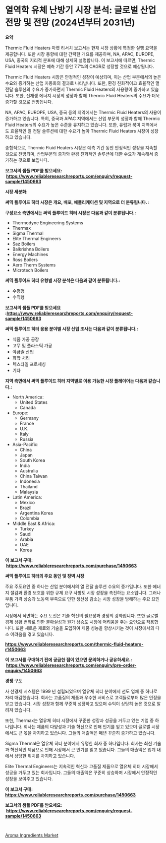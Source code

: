 <p><h1>열역학 유체 난방기 시장 분석: 글로벌 산업 전망 및 전망 (2024년부터 2031년)</h1></p><p><strong>요약</strong></p>
<p><p>Thermic Fluid Heaters 마켓 리서치 보고서는 현재 시장 상황에 특정한 실행 요약을 제공합니다. 또한 시장 동향에 대한 간략한 개요를 제공하며, NA, APAC, EUROPE, USA, 중국의 지리적 분포에 대해 상세히 설명합니다. 이 보고서에 따르면, Thermic Fluid Heaters 시장은 예측 기간 동안 7.7%의 CAGR로 성장할 것으로 예상됩니다. </p><p>Thermic Fluid Heaters 시장은 안정적인 성장이 예상되며, 이는 산업 부문에서의 높은 수요와 증가하는 산업 자동화의 결과로 나타납니다. 또한, 환경 친화적이고 효율적인 열 전달 솔루션의 수요가 증가하면서 Thermic Fluid Heaters의 사용량이 증가하고 있습니다. 또한, 신재생 에너지 시장의 성장과 함께 Thermic Fluid Heaters의 수요가 더욱 증가할 것으로 전망됩니다. </p><p>NA, APAC, EUROPE, USA, 중국 등의 지역에서는 Thermic Fluid Heaters의 사용이 증가하고 있습니다. 특히, 중국과 APAC 지역에서는 산업 부문의 성장과 함께 Thermic Fluid Heaters의 수요가 높은 수준을 유지하고 있습니다. 또한, 유럽과 북미 지역에서도 효율적인 열 전달 솔루션에 대한 수요가 높아 Thermic Fluid Heaters 시장이 성장하고 있습니다. </p><p>종합적으로, Thermic Fluid Heaters 시장은 예측 기간 동안 안정적인 성장을 지속할 것으로 전망되며, 산업부문의 증가와 환경 친화적인 솔루션에 대한 수요가 계속해서 증가하는 것으로 보입니다.</p></p>
<p><strong>보고서의 샘플 PDF를 받으세요: &nbsp;<a href="https://www.reliableresearchreports.com/enquiry/request-sample/1450663">https://www.reliableresearchreports.com/enquiry/request-sample/1450663</a></strong></p>
<p><strong>시장 세분화:</strong></p>
<p><strong> 써믹 플루이드 히터 시장은 개요, 배포, 애플리케이션 및 지역으로 더 분류됩니다. :</strong></p>
<p><strong>구성요소 측면에서는 써믹 플루이드 히터 시장은 다음과 같이 분류됩니다.:</strong></p>
<p><ul><li>Thermodyne Engineering Systems</li><li>Thermax</li><li>Sigma Thermal</li><li>Elite Thermal Engineers</li><li>Saz Boilers</li><li>Balkrishna Boilers</li><li>Energy Machines</li><li>Ross Boilers</li><li>Aero Therm Systems</li><li>Microtech Boilers</li></ul></p>
<p><strong> 써믹 플루이드 히터 유형별 시장 분석은 다음과 같이 분류됩니다.:</strong></p>
<p><ul><li>수평형</li><li>수직형</li></ul></p>
<p><strong>보고서의 샘플 PDF를 받으세요 :<a href="https://www.reliableresearchreports.com/enquiry/request-sample/1450663">https://www.reliableresearchreports.com/enquiry/request-sample/1450663</a></strong></p>
<p><strong> 써믹 플루이드 히터 응용 분야별 시장 산업 조사는 다음과 같이 분류됩니다.:</strong></p>
<p><ul><li>식품 가공 공장</li><li>고무 및 플라스틱 가공</li><li>야금술 산업</li><li>화학 처리</li><li>텍스타일 프로세싱</li><li>기타</li></ul></p>
<p><strong>지역 측면에서 써믹 플루이드 히터 지역별로 이용 가능한 시장 플레이어는 다음과 같습니다.:</strong></p>
<p><ul>
    <li>
        North America:
        <ul>
            <li>United States</li>
            <li>Canada</li>
        </ul>
    </li>
    <li>
        Europe:
        <ul>
            <li>Germany</li>
            <li>France</li>
            <li>U.K.</li>
            <li>Italy</li>
            <li>Russia</li>
        </ul>
    </li>
    <li>
        Asia-Pacific:
        <ul>
            <li>China</li>
            <li>Japan</li>
            <li>South Korea</li>
            <li>India</li>
            <li>Australia</li>
            <li>China Taiwan</li>
            <li>Indonesia</li>
            <li>Thailand</li>
            <li>Malaysia</li>
        </ul>
    </li>
    <li>
        Latin America:
        <ul>
            <li>Mexico</li>
            <li>Brazil</li>
            <li>Argentina Korea</li>
            <li>Colombia</li>
        </ul>
    </li>
    <li>
        Middle East & Africa:
        <ul>
            <li>Turkey</li>
            <li>Saudi</li>
            <li>Arabia</li>
            <li>UAE</li>
            <li>Korea</li>
        </ul>
    </li>
    </ul></p>
<p><strong>이 보고서 구매: &nbsp;<a href="https://www.reliableresearchreports.com/purchase/1450663">https://www.reliableresearchreports.com/purchase/1450663</a></strong></p>
<p><strong>써믹 플루이드 히터의 주요 동인 및 장벽 시장</strong></p>
<p><p>주요 주도요인 중 하나는 산업 분야에서의 열 전달 솔루션 수요의 증가입니다. 또한 에너지 절감과 환경 보호를 위한 규제 요구 사항도 시장 성장을 촉진하는 요소입니다. 그러나 부품 가격 상승과 노동력 부족으로 인한 생산성 감소는 시장 성장을 방해하는 주요 요인입니다.</p><p>시장에서 직면하는 주요 도전은 기술 혁신의 필요성과 경쟁의 강화입니다. 또한 글로벌 경제 상황 변화로 인한 불확실성과 원가 상승도 시장에 어려움을 주는 요인으로 작용합니다. 또한 새로운 재료와 기술을 도입하여 제품 성능을 향상시키는 것이 시장에서의 다소 어려움을 겪고 있습니다.</p></p>
<p><strong><a href="https://www.reliableresearchreports.com/thermic-fluid-heaters-r1450663">https://www.reliableresearchreports.com/thermic-fluid-heaters-r1450663</a></strong></p>
<p><strong>이 보고서를 구매하기 전에 궁금한 점이 있으면 문의하거나 공유하세요.: &nbsp;<a href="https://www.reliableresearchreports.com/enquiry/pre-order-enquiry/1450663">https://www.reliableresearchreports.com/enquiry/pre-order-enquiry/1450663</a></strong></p>
<p><strong>경쟁 구도</strong></p>
<p><p>사 산경제 시스템은 1999 년 설립되었으며 열유체 히터 분야에서 선도 업체 중 하나로 자리 매김했습니다. 회사는 고품질의 제품과 우수한 서비스로 고객들로부터 많은 인정을 받고 있습니다. 시장 성장과 함께 꾸준히 성장하고 있으며 수익이 상당히 높은 것으로 알려져 있습니다.</p><p>또한, Thermax는 열유체 히터 시장에서 꾸준한 성장과 성공을 거두고 있는 기업 중 하나입니다. 회사는 제품의 다양성과 기술 혁신으로 인해 인기를 얻고 있으며 글로벌 시장에서도 큰 몫을 차지하고 있습니다. 그들의 매출액은 매년 꾸준히 증가하고 있습니다.</p><p>Sigma Thermal은 열유체 히터 분야에서 유명한 회사 중 하나입니다. 회사는 최신 기술과 혁신적인 제품으로 인해 시장에서 큰 인기를 얻고 있습니다. 그들의 매출액은 업계 내에서 상당한 위치를 차지하고 있습니다. </p><p>Elite Thermal Engineers는 지속적인 혁신과 고품질 제품으로 열유체 히터 시장에서 성공을 거두고 있는 회사입니다. 그들의 매출액은 꾸준히 상승하며 시장에서 안정적인 성장을 보여주고 있습니다.</p></p>
<p><strong>이 보고서 구매: &nbsp; <a href="https://www.reliableresearchreports.com/purchase/1450663">https://www.reliableresearchreports.com/purchase/1450663</a></strong></p>
<p><strong>보고서의 샘플 PDF를 받으세요: &nbsp;<a href="https://www.reliableresearchreports.com/enquiry/request-sample/1450663">https://www.reliableresearchreports.com/enquiry/request-sample/1450663</a></strong><strong></strong></p>
<p>&nbsp;</p>
<p><p><a href="https://meowing-canidae-761.notion.site/Aroma-Ingredients-Market-Size-Evaluating-its-Market-Trends-Growth-and-Projections-2024-2031-b224fc437bb649d2a7f376f2c9707afa">Aroma Ingredients Market</a></p></p>